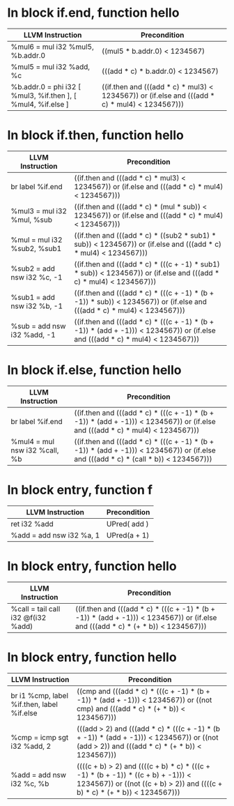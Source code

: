 # In block if.end, function hello
| LLVM Instruction | Precondition |
|-----|-----|
|   %mul6 = mul i32 %mul5, %b.addr.0 | ((mul5 * b.addr.0) < 1234567) |
|   %mul5 = mul i32 %add, %c | (((add * c) * b.addr.0) < 1234567) |
|   %b.addr.0 = phi i32 [ %mul3, %if.then ], [ %mul4, %if.else ] | ((if.then and (((add * c) * mul3) < 1234567)) or (if.else and (((add * c) * mul4) < 1234567))) |
# In block if.then, function hello
| LLVM Instruction | Precondition |
|-----|-----|
|   br label %if.end | ((if.then and (((add * c) * mul3) < 1234567)) or (if.else and (((add * c) * mul4) < 1234567))) |
|   %mul3 = mul i32 %mul, %sub | ((if.then and (((add * c) * (mul * sub)) < 1234567)) or (if.else and (((add * c) * mul4) < 1234567))) |
|   %mul = mul i32 %sub2, %sub1 | ((if.then and (((add * c) * ((sub2 * sub1) * sub)) < 1234567)) or (if.else and (((add * c) * mul4) < 1234567))) |
|   %sub2 = add nsw i32 %c, -1 | ((if.then and (((add * c) * (((c + -1) * sub1) * sub)) < 1234567)) or (if.else and (((add * c) * mul4) < 1234567))) |
|   %sub1 = add nsw i32 %b, -1 | ((if.then and (((add * c) * (((c + -1) * (b + -1)) * sub)) < 1234567)) or (if.else and (((add * c) * mul4) < 1234567))) |
|   %sub = add nsw i32 %add, -1 | ((if.then and (((add * c) * (((c + -1) * (b + -1)) * (add + -1))) < 1234567)) or (if.else and (((add * c) * mul4) < 1234567))) |
# In block if.else, function hello
| LLVM Instruction | Precondition |
|-----|-----|
|   br label %if.end | ((if.then and (((add * c) * (((c + -1) * (b + -1)) * (add + -1))) < 1234567)) or (if.else and (((add * c) * mul4) < 1234567))) |
|   %mul4 = mul nsw i32 %call, %b | ((if.then and (((add * c) * (((c + -1) * (b + -1)) * (add + -1))) < 1234567)) or (if.else and (((add * c) * (call * b)) < 1234567))) |
# In block entry, function f
| LLVM Instruction | Precondition |
|-----|-----|
|   ret i32 %add | UPred( add ) |
|   %add = add nsw i32 %a, 1 | UPred(a + 1) |
# In block entry, function hello
| LLVM Instruction | Precondition |
|-----|-----|
|   %call = tail call i32 @f(i32 %add) | ((if.then and (((add * c) * (((c + -1) * (b + -1)) * (add + -1))) < 1234567)) or (if.else and (((add * c) * (+ * b)) < 1234567))) |
# In block entry, function hello
| LLVM Instruction | Precondition |
|-----|-----|
|   br i1 %cmp, label %if.then, label %if.else | ((cmp and (((add * c) * (((c + -1) * (b + -1)) * (add + -1))) < 1234567)) or ((not cmp) and (((add * c) * (+ * b)) < 1234567))) |
|   %cmp = icmp sgt i32 %add, 2 | (((add > 2) and (((add * c) * (((c + -1) * (b + -1)) * (add + -1))) < 1234567)) or ((not (add > 2)) and (((add * c) * (+ * b)) < 1234567))) |
|   %add = add nsw i32 %c, %b | ((((c + b) > 2) and ((((c + b) * c) * (((c + -1) * (b + -1)) * ((c + b) + -1))) < 1234567)) or ((not ((c + b) > 2)) and ((((c + b) * c) * (+ * b)) < 1234567))) |
